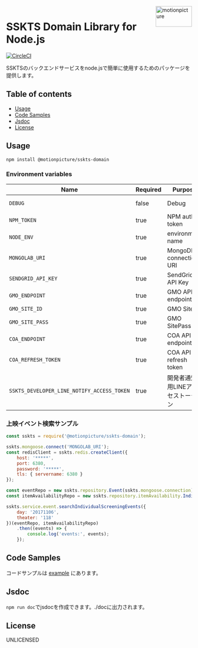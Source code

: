 <img src="https://motionpicture.jp/images/common/logo_01.svg" alt="motionpicture" title="motionpicture" align="right" height="56" width="98"/>

# SSKTS Domain Library for Node.js

[![CircleCI](https://circleci.com/gh/motionpicture/sskts-domain.svg?style=svg&circle-token=26025d5a2df8ffd61173c72bbc1257fc6a2ad66d)](https://circleci.com/gh/motionpicture/sskts-domain)

SSKTSのバックエンドサービスをnode.jsで簡単に使用するためのパッケージを提供します。


## Table of contents

* [Usage](#usage)
* [Code Samples](#code-samples)
* [Jsdoc](#jsdoc)
* [License](#license)


## Usage

```shell
npm install @motionpicture/sskts-domain
```

### Environment variables

| Name                                       | Required              | Purpose                           | Value        |
|--------------------------------------------|-----------------------|-----------------------------------|--------------|
| `DEBUG`                                    | false                 | Debug                             | sskts-domain:* |
| `NPM_TOKEN`                                | true                  | NPM auth token                    ||
| `NODE_ENV`                                 | true                  | environment name                  ||
| `MONGOLAB_URI`                             | true                  | MongoDB connection URI            ||
| `SENDGRID_API_KEY`                         | true                  | SendGrid API Key                  ||
| `GMO_ENDPOINT`                             | true                  | GMO API endpoint                  ||
| `GMO_SITE_ID`                              | true                  | GMO SiteID                        ||
| `GMO_SITE_PASS`                            | true                  | GMO SitePass                      ||
| `COA_ENDPOINT`                             | true                  | COA API endpoint                  ||
| `COA_REFRESH_TOKEN`                        | true                  | COA API refresh token             ||
| `SSKTS_DEVELOPER_LINE_NOTIFY_ACCESS_TOKEN` | true                  | 開発者通知用LINEアクセストークン    ||

### 上映イベント検索サンプル

```js
const sskts = require('@motionpicture/sskts-domain');

sskts.mongoose.connect('MONGOLAB_URI');
const redisClient = sskts.redis.createClient({
    host: '*****',
    port: 6380,
    password: '*****',
    tls: { servername: 6380 }
});

const eventRepo = new sskts.repository.Event(sskts.mongoose.connection);
const itemAvailabilityRepo = new sskts.repository.itemAvailability.IndividualScreeningEvent(redisClient);

sskts.service.event.searchIndividualScreeningEvents({
    day: '20171106',
    theater: '118'
})(eventRepo, itemAvailabilityRepo)
    .then((events) => {
        console.log('events:', events);
    });
```

## Code Samples

コードサンプルは [example](https://github.com/motionpicture/sskts-domain/tree/master/example) にあります。

## Jsdoc

`npm run doc`でjsdocを作成できます。./docに出力されます。

## License

UNLICENSED
